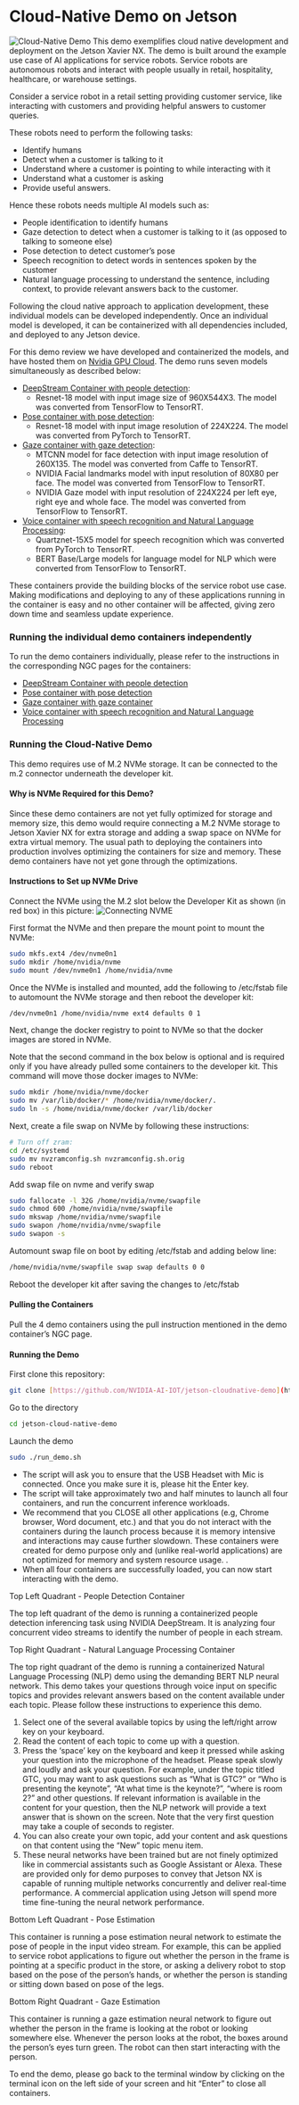 # Cloud-Native Demo on Jetson
![Cloud-Native Demo](docs/demo.jpg)
This demo exemplifies cloud native development and deployment on the Jetson Xavier NX. The demo is built around the example use case of AI applications for service robots. Service robots are autonomous robots and interact with people usually in retail, hospitality, healthcare, or warehouse settings.

Consider a service robot in a retail setting providing customer service, like interacting with customers and providing helpful answers to customer queries.

These robots need to perform the following tasks:

-   Identify humans
-   Detect when a customer is talking to it
-   Understand where a customer is pointing to while interacting with it
-   Understand what a customer is asking
-   Provide useful answers.

Hence these robots needs multiple AI models such as:

-   People identification to identify humans
-   Gaze detection to detect when a customer is talking to it (as opposed to talking to someone else)
-   Pose detection to detect customer’s pose
-   Speech recognition to detect words in sentences spoken by the customer
-   Natural language processing to understand the sentence, including context, to provide relevant answers back to the customer.
    

Following the cloud native approach to application development, these individual models can be developed independently. Once an individual model is developed, it can be containerized with all dependencies included, and deployed to any Jetson device.

For this demo review we have developed and containerized the models, and have hosted them on [Nvidia GPU Cloud](https://www.nvidia.com/en-us/gpu-cloud/). The demo runs seven models simultaneously as described below:
- [DeepStream Container with people detection](https://ngc.nvidia.com/catalog/containers/nvidia:deepstream-peopledetection):
	- Resnet-18 model with input image size of 960X544X3. The model was converted from TensorFlow to TensorRT.
- [Pose container with pose detection](https://ngc.nvidia.com/catalog/containers/nvidia:jetson-pose):
	- Resnet-18 model with input image resolution of 224X224. The model was converted from PyTorch to TensorRT.
- [Gaze container with gaze detection](https://ngc.nvidia.com/catalog/containers/nvidia:jetson-gaze):
	- MTCNN model for face detection with input image resolution of 260X135. The model was converted from Caffe to TensorRT.
	- NVIDIA Facial landmarks model with input resolution of 80X80 per face. The model was converted from TensorFlow to TensorRT.
	- NVIDIA Gaze model with input resolution of 224X224 per left eye, right eye and whole face. The model was converted from TensorFlow to TensorRT.
- [Voice container with speech recognition and Natural Language Processing](https://ngc.nvidia.com/catalog/containers/nvidia:jetson-voice):
	- Quartznet-15X5 model for speech recognition which was converted from PyTorch to TensorRT. 
    - BERT Base/Large models for language model for NLP which were converted from TensorFlow to TensorRT.
    
These containers provide the building blocks of the service robot use case. Making modifications and deploying to any of these applications running in the container is easy and no other container will be affected, giving zero down time and seamless update experience.

### Running the individual demo containers independently

To run the demo containers individually, please refer to the instructions in the corresponding NGC pages for the containers:

-   [DeepStream Container with people detection](https://ngc.nvidia.com/catalog/containers/nvidia:deepstream-peopledetection)    
-   [Pose container with pose detection](https://ngc.nvidia.com/catalog/containers/nvidia:jetson-pose)
-   [Gaze container with gaze container](https://ngc.nvidia.com/catalog/containers/nvidia:jetson-gaze)
-   [Voice container with speech recognition and Natural Language Processing](https://ngc.nvidia.com/catalog/containers/nvidia:jetson-voice)

### Running the Cloud-Native Demo

This demo requires use of M.2 NVMe storage. It can be connected to the m.2 connector underneath the developer kit.

#### Why is NVMe Required for this Demo?

Since these demo containers are not yet fully optimized for storage and memory size, this demo would require connecting a M.2 NVMe storage to Jetson Xavier NX for extra storage and adding a swap space on NVMe for extra virtual memory. The usual path to deploying the containers into production involves optimizing the containers for size and memory. These demo containers have not yet gone through the optimizations.

#### Instructions to Set up NVMe Drive

Connect the NVMe using the M.2 slot below the Developer Kit as shown (in red box) in this picture:
![Connecting NVME](docs/nvme.jpg)

First format the NVMe and then prepare the mount point to mount the NVMe:

``` bash
sudo mkfs.ext4 /dev/nvme0n1
sudo mkdir /home/nvidia/nvme
sudo mount /dev/nvme0n1 /home/nvidia/nvme
```
Once the NVMe is installed and mounted, add the following to /etc/fstab file to automount the NVMe storage and then reboot the developer kit:

``` bash
/dev/nvme0n1 /home/nvidia/nvme ext4 defaults 0 1
```
  

Next, change the docker registry to point to NVMe so that the docker images are stored in NVMe.

Note that the second command in the box below is optional and is required only if you have already pulled some containers to the developer kit. This command will move those docker images to NVMe:

``` bash
sudo mkdir /home/nvidia/nvme/docker
sudo mv /var/lib/docker/* /home/nvidia/nvme/docker/.
sudo ln -s /home/nvidia/nvme/docker /var/lib/docker
```
  

Next, create a file swap on NVMe by following these instructions:

``` bash
# Turn off zram:
cd /etc/systemd
sudo mv nvzramconfig.sh nvzramconfig.sh.orig
sudo reboot
```

Add swap file on nvme and verify swap

``` bash
sudo fallocate -l 32G /home/nvidia/nvme/swapfile
sudo chmod 600 /home/nvidia/nvme/swapfile
sudo mkswap /home/nvidia/nvme/swapfile
sudo swapon /home/nvidia/nvme/swapfile
sudo swapon -s
```
  

Automount swap file on boot by editing /etc/fstab and adding below line:

``` bash
/home/nvidia/nvme/swapfile swap swap defaults 0 0
```

Reboot the developer kit after saving the changes to /etc/fstab

#### Pulling the Containers

Pull the 4 demo containers using the pull instruction mentioned in the demo container’s NGC page.

#### Running the Demo

First clone this repository:  
``` bash
git clone [https://github.com/NVIDIA-AI-IOT/jetson-cloudnative-demo](https://github.com/NVIDIA-AI-IOT/jetson-cloudnative-demo)
```
  
Go to the directory
``` bash
cd jetson-cloud-native-demo
```

Launch the demo
``` bash  
sudo ./run_demo.sh
```
  
-   The script will ask you to ensure that the USB Headset with Mic is connected. Once you make sure it is, please hit the Enter key.
-   The script will take approximately two and half minutes to launch all four containers, and run the concurrent inference workloads.
-   We recommend that you CLOSE all other applications (e.g, Chrome browser, Word document, etc.) and that you do not interact with the containers during the launch process because it is memory intensive and interactions may cause further slowdown. These containers were created for demo purpose only and (unlike real-world applications) are not optimized for memory and system resource usage. .
-   When all four containers are successfully loaded, you can now start interacting with the demo.

Top Left Quadrant - People Detection Container

The top left quadrant of the demo is running a containerized people detection inferencing task using NVIDIA DeepStream. It is analyzing four concurrent video streams to identify the number of people in each stream.

Top Right Quadrant - Natural Language Processing Container

The top right quadrant of the demo is running a containerized Natural Language Processing (NLP) demo using the demanding BERT NLP neural network. This demo takes your questions through voice input on specific topics and provides relevant answers based on the content available under each topic. Please follow these instructions to experience this demo.

1.  Select one of the several available topics by using the left/right arrow key on your keyboard.
2.  Read the content of each topic to come up with a question.
3.  Press the ‘space’ key on the keyboard and keep it pressed while asking your question into the microphone of the headset. Please speak slowly and loudly and ask your question. For example, under the topic titled GTC, you may want to ask questions such as “What is GTC?” or “Who is presenting the keynote”, “At what time is the keynote?”, “where is room 2?” and other questions. If relevant information is available in the content for your question, then the NLP network will provide a text answer that is shown on the screen. Note that the very first question may take a couple of seconds to register.
4.  You can also create your own topic, add your content and ask questions on that content using the “New” topic menu item.
5.  These neural networks have been trained but are not finely optimized like in commercial assistants such as Google Assistant or Alexa. These are provided only for demo purposes to convey that Jetson NX is capable of running multiple networks concurrently and deliver real-time performance. A commercial application using Jetson will spend more time fine-tuning the neural network performance.
    

Bottom Left Quadrant - Pose Estimation

This container is running a pose estimation neural network to estimate the pose of people in the input video stream. For example, this can be applied to service robot applications to figure out whether the person in the frame is pointing at a specific product in the store, or asking a delivery robot to stop based on the pose of the person’s hands, or whether the person is standing or sitting down based on pose of the legs.

Bottom Right Quadrant - Gaze Estimation

This container is running a gaze estimation neural network to figure out whether the person in the frame is looking at the robot or looking somewhere else. Whenever the person looks at the robot, the boxes around the person’s eyes turn green. The robot can then start interacting with the person.

To end the demo, please go back to the terminal window by clicking on the terminal icon on the left side of your screen and hit “Enter” to close all containers.

